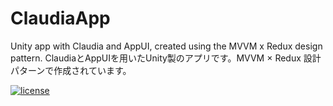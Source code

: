# ClaudiaApp

Unity app with Claudia and AppUI, created using the MVVM x Redux design pattern.
ClaudiaとAppUIを用いたUnity製のアプリです。MVVM × Redux 設計パターンで作成されています。

[![license](https://img.shields.io/badge/LICENSE-MIT-green.svg)](LICENSE)
